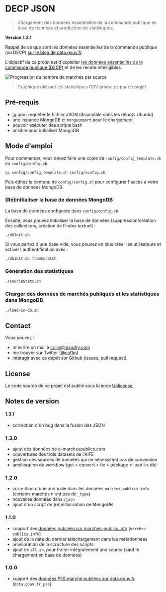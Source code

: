 # DECP JSON

> Chargement des données essentielles de la commande publique en base de données et production de statistiques.

**Version 1.3.1**

Rappel de ce que sont les données essentielles de la commande publique (ou DECP) [sur le blog de data.gouv.fr](https://www.data.gouv.fr/fr/posts/le-point-sur-les-donnees-essentielles-de-la-commande-publique/).

L'objectif de ce projet est d'exploiter [les données essentielles de la commande publique (DECP)](https://www.data.gouv.fr/fr/datasets/5cd57bf68b4c4179299eb0e9/) et de les rendre intelligibles.

![Progression du nombre de marchés par source](https://plot.ly/~ColinMaudry/1.png)

> Graphique utilisant les statistiques CSV produites par ce projet

## Pré-requis

- [jq](https://stedolan.github.io/jq/) pour requêter le fichier JSON (disponible dans les dépôts Ubuntu)
- une instance MongoDB et `mongoimport` pour le chargement
- pouvoir exécuter des scripts bash
- ansible pour initialiser MongoDB

## Mode d'emploi

Pour commencer, vous devez faire une copie de `config/config_template.sh` en `config/config.sh`.

```
cp config/config_template.sh config/config.sh
```

Puis éditez le contenu de `config/config.sh` pour configurer l'accès à votre base de données MongoDB.

### (Ré)initialiser la base de données MongoDB

La base de données configurée dans `config/config.sh`.

Ensuite, vous pouvez initialiser la base de données (suppression/création des collections, création de l'index textuel) :

```
./dbInit.sh
```

Si vous partez d'une base vide, vous pouvez en plus créer les utilisateurs et activer l'authentification avec :

```
./dbInit.sh fromScratch
```

### Génération des statistiques

```
./sourceStats.sh
```

### Charger des données de marchés publiques et les statistiques dans MongoDB

```
./load-in-db.sh
```

## Contact

Vous pouvez :

- m'écrire un mail à colin@maudry.com
- me trouver sur Twitter ([@col1m](https://twitter.com/col1m))
- intéragir avec ce dépôt sur Github (issues, pull request).

## License

Le code source de ce projet est publié sous licence [Unlicense](http://unlicense.org).

## Notes de version

#### 1.3.1

- correction d'un bug dans la fusion des JSON

### 1.3.0

- ajout des données de e-marchespublics.com
- couvertures des trois datasets de l'AIFE
- gestion des sources de données qui ne nécessitent pas de conversion
- amélioration du workflow (get > convert > fix > package > load-in-db)

### 1.2.0

- correction d'une anomalie dans les données `marches-publics.info` (certains marchés n'ont pas de `_type`)
- nouvelles données dans `/json`
- ajout d'un script de (ré)initialisation de MongoDB

### 1.1.0

- support des [données publiées sur marches-publics.info](https://www.marches-publics.info/mpiaws/index.cfm) (`marches-publics.info`)
- ajout de la date du dernier téléchargement dans les métadonnées
- amélioration de la scructure des scripts
- ajout de `all.sh`, pour traiter intégralement une source (sauf le chargement en base de données)

### 1.0.0

- support des [données PES marché publiées sur data.gouv.fr](https://www.data.gouv.fr/fr/datasets/5bd0b6fd8b4c413d0801dc57/) (`data.gouv.fr_pes`)
